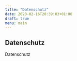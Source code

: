 ```yaml
---
title: "Datenschutz"
date: 2023-02-16T20:39:03+01:00
draft: true
menu: main
---
```


## Datenschutz

Datenschutz
